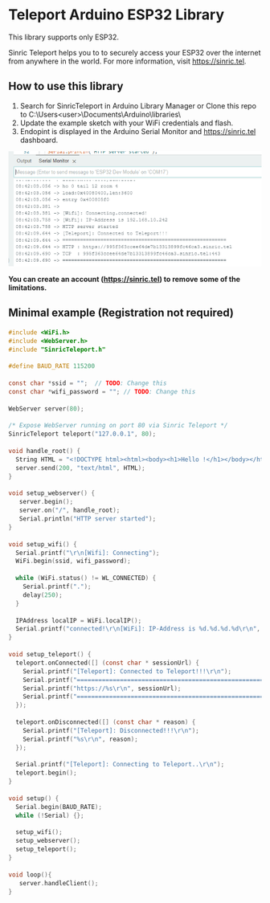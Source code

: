 # Teleport Arduino ESP32 Library

This library supports only ESP32.

Sinric Teleport helps you to to securely access your ESP32 over the internet from anywhere in the world. For more information, visit https://sinric.tel.

## How to use this library

1. Search for SinricTeleport in Arduino Library Manager or Clone this repo to C:\Users\<user>\Documents\Arduino\libraries\
2. Update the example sketch with your WiFi credentials and flash.
3. Endopint is displayed in the Arduino Serial Monitor and https://sinric.tel dashboard.

![Sinric Teleport Session](https://github.com/sinricpro/teleport-arduino-esp32-library/blob/main/examples/webserver/img/teleport-endpoint.png?raw=true)

**You can create an account (https://sinric.tel) to remove some of the limitations.**
 


## Minimal example (Registration not required)
```c
#include <WiFi.h>
#include <WebServer.h>
#include "SinricTeleport.h"

#define BAUD_RATE 115200

const char *ssid = "";  // TODO: Change this
const char *wifi_password = ""; // TODO: Change this

WebServer server(80);

/* Expose WebServer running on port 80 via Sinric Teleport */
SinricTeleport teleport("127.0.0.1", 80);

void handle_root() {
  String HTML = "<!DOCTYPE html><html><body><h1>Hello !</h1></body></html>";
  server.send(200, "text/html", HTML);
}

void setup_webserver() {
   server.begin();   
   server.on("/", handle_root);
   Serial.println("HTTP server started");
}

void setup_wifi() {
  Serial.printf("\r\n[Wifi]: Connecting");
  WiFi.begin(ssid, wifi_password);

  while (WiFi.status() != WL_CONNECTED) {
    Serial.printf(".");
    delay(250);
  }
  
  IPAddress localIP = WiFi.localIP();
  Serial.printf("connected!\r\n[WiFi]: IP-Address is %d.%d.%d.%d\r\n", localIP[0], localIP[1], localIP[2], localIP[3]);
}

void setup_teleport() { 
  teleport.onConnected([] (const char * sessionUrl) {
    Serial.printf("[Teleport]: Connected to Teleport!!!\r\n");
    Serial.printf("========================================================\r\n");
    Serial.printf("https://%s\r\n", sessionUrl);
    Serial.printf("========================================================\r\n");
  });

  teleport.onDisconnected([] (const char * reason) {
    Serial.printf("[Teleport]: Disconnected!!!\r\n");
    Serial.printf("%s\r\n", reason);
  });

  Serial.printf("[Teleport]: Connecting to Teleport..\r\n");
  teleport.begin();   
} 

void setup() {
  Serial.begin(BAUD_RATE);
  while (!Serial) {};
 
  setup_wifi();
  setup_webserver();
  setup_teleport();
}

void loop(){
   server.handleClient();
}

```
 

